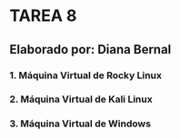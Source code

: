 # TAREA 8

## Elaborado por: Diana Bernal

### 1. Máquina Virtual de Rocky Linux

### 2. Máquina Virtual de Kali Linux

### 3. Máquina Virtual de Windows
